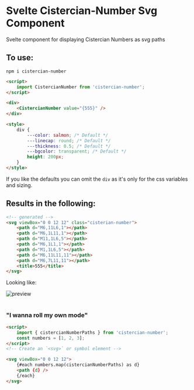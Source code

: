 # Svelte Cistercian-Number Svg Component

Svelte component for displaying Cistercian Numbers as svg paths

## To use:

`npm i cistercian-number`

```html
<script>
	import CistercianNumber from 'cistercian-number';
</script>

<div>
	<CistercianNumber value="{555}" />
</div>

<style>
	div {
		---color: salmon; /* Default */
		---linecap: round; /* Default */
		---thickness: 0.5; /* Default */
		---bgcolor: transparent; /* Default */
		height: 200px;
	}
</style>
```

If you like the defaults you can omit the `div` as it's only for the css variables and sizing.

## Results in the following:

```html
<!-- generated -->
<svg viewBox="0 0 12 12" class="cisterian-number">
	<path d="M6,11L6,1"></path>
	<path d="M6,1L11,1"></path>
	<path d="M11,1L6,5"></path>
	<path d="M6,1L1,1"></path>
	<path d="M1,1L6,5"></path>
	<path d="M6,11L11,11"></path>
	<path d="M6,7L11,11"></path>
	<title>555</title>
</svg>
```

Looking like:

![preview](https://user-images.githubusercontent.com/36839009/186229729-7dd8595c-87f3-4bf6-98f5-63481309862f.png)

#

### "I wanna roll my own mode"

```html
<script>
	import { cistercianNumberPaths } from 'cistercian-number';
	const numbers = [1, 2, 3];
</script>
<!-- Create an `<svg>` or symbol element -->

<svg viewBox="0 0 12 12">
	{#each numbers.map(cistercianNumberPaths) as d}
	<path {d} />
	{/each}
</svg>
```
